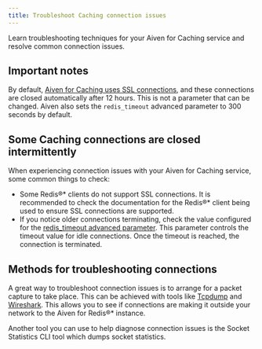 ```yaml
---
title: Troubleshoot Caching connection issues
---
```


Learn troubleshooting techniques for your Aiven for Caching service and resolve common connection issues.

## Important notes
By default,
[Aiven for Caching uses SSL connections](/docs/products/caching/howto/manage-ssl-connectivity),
and these connections are closed automatically after 12 hours. This is not a parameter
that can be changed. Aiven also sets the `redis_timeout` advanced parameter to
300 seconds by default.

## Some Caching connections are closed intermittently

When experiencing connection issues with your Aiven for Caching service, some common
things to check:

- Some Redis®* clients do not support SSL connections. It is recommended to check the
  documentation for the Redis®* client being used to ensure SSL connections
  are supported.
- If you notice older connections terminating, check the value configured for the
  [redis_timeout advanced parameter](/docs/products/redis/reference/advanced-params).
  This parameter controls the timeout value for idle connections. Once the timeout is
  reached, the connection is terminated.

## Methods for troubleshooting connections

A great way to troubleshoot connection issues is to arrange for a packet
capture to take place. This can be achieved with tools like
[Tcpdump](https://www.tcpdump.org/) and
[Wireshark](https://www.wireshark.org/). This allows you to see if
connections are making it outside your network to the Aiven for Redis®\*
instance.

Another tool you can use to help diagnose connection issues is the
Socket Statistics CLI tool which dumps socket statistics.
